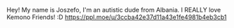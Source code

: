 Hey! My name is Joszefo, I'm an autistic dude from Albania. I REALLY love Kemono Friends! :D
https://ppl.moe/u/3ccba42e37d11a43e1fe4981b4eb3cb1
